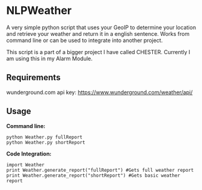 # NLPWeather

A very simple python script that uses your GeoIP to determine your location and retrieve your weather and return it in a english sentence. Works from command line or can be used to integrate into another project.

This script is a part of a bigger project I have called CHESTER. Currently I am using this in my Alarm Module.

## Requirements

wunderground.com api key: https://www.wunderground.com/weather/api/
  
## Usage


**Command line:**
```
python Weather.py fullReport
python Weather.py shortReport
```
**Code Integration:**
```
import Weather
print Weather.generate_report("fullReport") #Gets full weather report
print Weather.generate_report("shortReport") #Gets basic weather report
```
